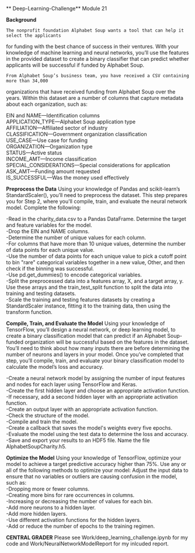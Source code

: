 ** Deep-Learning-Challenge**
Module 21 

**Background**

    The nonprofit foundation Alphabet Soup wants a tool that can help it select the applicants
for funding with the best chance of success in their ventures. With your knowledge of machine
learning and neural networks, you’ll use the features in the provided dataset to create a binary
classifier that can predict whether applicants will be successful if funded by Alphabet Soup.

    From Alphabet Soup’s business team, you have received a CSV containing more than 34,000
organizations that have received funding from Alphabet Soup over the years. Within this dataset
are a number of columns that capture metadata about each organization, such as:

EIN and NAME—Identification columns  
APPLICATION_TYPE—Alphabet Soup application type  
AFFILIATION—Affiliated sector of industry  
CLASSIFICATION—Government organization classification  
USE_CASE—Use case for funding  
ORGANIZATION—Organization type  
STATUS—Active status  
INCOME_AMT—Income classification  
SPECIAL_CONSIDERATIONS—Special considerations for application  
ASK_AMT—Funding amount requested  
IS_SUCCESSFUL—Was the money used effectively  

**Preprocess the Data**
    Using your knowledge of Pandas and scikit-learn’s StandardScaler(), you’ll need to preprocess
the dataset. This step prepares you for Step 2, where you'll compile, train, and evaluate the
neural network model. Complete the following:

-Read in the charity_data.csv to a Pandas DataFrame. Determine the target and feature variables for the model.  
-Drop the EIN and NAME columns.  
-Determine the number of unique values for each column.  
-For columns that have more than 10 unique values, determine the number of data points for each unique value.  
-Use the number of data points for each unique value to pick a cutoff point to bin "rare" categorical variables together in a new value, Other, and then check if the binning was successful.  
-Use pd.get_dummies() to encode categorical variables.  
-Split the preprocessed data into a features array, X, and a target array, y. Use these arrays and the train_test_split function to split the data into training and testing datasets.  
-Scale the training and testing features datasets by creating a StandardScaler instance, fitting it to the training data, then using the transform function.

**Compile, Train, and Evaluate the Model**
    Using your knowledge of TensorFlow, you’ll design a neural network, or deep learning model,
to create a binary classification model that can predict if an Alphabet Soup-funded organization
will be successful based on the features in the dataset. You’ll need to think about how many 
inputs there are before determining the number of neurons and layers in your model. Once you’ve 
completed that step, you’ll compile, train, and evaluate your binary classification model to 
calculate the model’s loss and accuracy.

-Create a neural network model by assigning the number of input features and nodes for each layer using TensorFlow and Keras.  
-Create the first hidden layer and choose an appropriate activation function.  
-If necessary, add a second hidden layer with an appropriate activation function.  
-Create an output layer with an appropriate activation function.  
-Check the structure of the model.  
-Compile and train the model.  
-Create a callback that saves the model's weights every five epochs.  
-Evaluate the model using the test data to determine the loss and accuracy.  
-Save and export your results to an HDF5 file. Name the file AlphabetSoupCharity.h5.  

**Optimize the Model**
    Using your knowledge of TensorFlow, optimize your model to achieve a target predictive
accuracy higher than 75%. Use any or all of the following methods to optimize your model:
    Adjust the input data to ensure that no variables or outliers are causing confusion in the model, such as:  
-Dropping more or fewer columns.  
-Creating more bins for rare occurrences in columns.  
-Increasing or decreasing the number of values for each bin.  
-Add more neurons to a hidden layer.  
-Add more hidden layers.  
-Use different activation functions for the hidden layers.  
-Add or reduce the number of epochs to the training regimen.  

**CENTRAL GRADER**
    Please see Work/deep_learning_challenge.ipynb for my code and Work/NeuralNetworkModelReport for my inlcuded report. 
